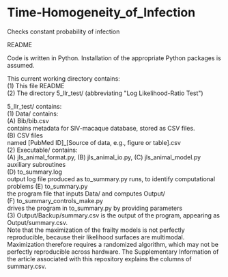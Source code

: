 # Time-Homogeneity_of_Infection
Checks constant probability of infection

README

Code is written in Python.
Installation of the appropriate Python packages is assumed.

This current working directory contains:  
    (1) This file README  
    (2) The directory 5_llr_test/ (abbreviating "Log Likelihood-Ratio Test")  

5_llr_test/ contains:  
    (1) Data/ contains:  
        (A) Bib/bib.csv  
            contains metadata for SIV-macaque database, stored as CSV files.  
        (B) CSV files  
            named [PubMed ID]_[Source of data, e.g., figure or table].csv  
    (2) Executable/ contains:  
        (A) jls_animal_format.py, (B) jls_animal_io.py, (C) jls_animal_model.py  
            auxiliary subroutines  
        (D) to_summary.log  
            output log file produced as to_summary.py runs, to identify computational problems 
        (E) to_summary.py  
            the program file that inputs Data/ and computes Output/  
        (F) to_summary_controls_make.py  
            drives the program in to_summary.py by providing parameters  
    (3) Output/Backup/summary.csv is the output of the program, appearing as Output/summary.csv.  
        Note that the maximization of the frailty models is not perfectly reproducible, 
        because their likelihood surfaces are multimodal. Maximization therefore requires a 
        randomized algorithm, which may not be perfectly reproducible across hardware. The
        Supplementary Information of the article associated with this repository explains the 
        columns of summary.csv.
        
